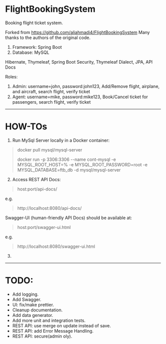 # FlightBookingSystem
Booking flight ticket system.

Forked from https://github.com/aliahmadi4/FlightBookingSystem
Many thanks to the authors of the original code.

1. Framework: Spring Boot
2. Database: MySQL

Hibernate, Thymeleaf, Spring Boot Security, Thymeleaf Dialect, JPA, API Docs

Roles:
1. Admin: username=john, password:john123, Add/Remove flight, airplane, and aircraft, search flight, verify ticket
2. Agent: username=mike, password:mike123, Book/Cancel ticket for passengers, search flight, verify ticket




-----------
# HOW-TOs

1. Run MySql Server locally in a Docker container:

> docker pull mysql/mysql-server
> 
> docker run -p 3306:3306  --name cont-mysql -e MYSQL_ROOT_HOST=% -e MYSQL_ROOT_PASSWORD=root -e MYSQL_DATABASE=ftb_db -d mysql/mysql-server
2. Access REST API Docs:
>host:port/api-docs/

e.g.

>http://localhost:8080/api-docs/

Swagger-UI (human-friendly API Docs) should be available at:
>host:port/swagger-ui.html

e.g.

>http://localhost:8080/swagger-ui.html
3. 

-----------
# TODO:
- Add logging.
- Add Swagger.
- UI: fix/make prettier.
- Cleanup documentation.
- Add data generator.
- Add more unit and integration tests.
- REST API: use merge on update instead of save.
- REST API: add Error Message Handling.
- REST API: secure(admin oly).